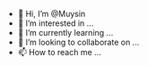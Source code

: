 - 👋 Hi, I’m @Muysin
- 👀 I’m interested in ...
- 🌱 I’m currently learning ...
- 💞️ I’m looking to collaborate on ...
- 📫 How to reach me ...

<!---
Muysin/Muysin is a ✨ special ✨ repository because its `README.md` (this file) appears on your GitHub profile.
You can click the Preview link to take a look at your changes.
--->
